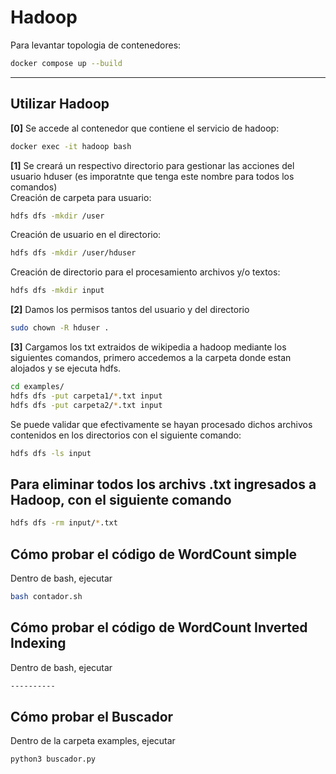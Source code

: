 # Hadoop
Para levantar topologia de contenedores:
```sh
docker compose up --build
```

---
## **Utilizar Hadoop**

**[0]** Se accede al contenedor que contiene el servicio de hadoop:
```sh
docker exec -it hadoop bash
```
**[1]** Se creará un respectivo directorio para gestionar las acciones del usuario hduser (es imporatnte que tenga este nombre para todos los comandos)\
Creación de carpeta para usuario:
```sh
hdfs dfs -mkdir /user
```
Creación de usuario en el directorio:
```sh
hdfs dfs -mkdir /user/hduser
```
Creación de directorio para el procesamiento archivos y/o textos:
```sh
hdfs dfs -mkdir input
```
**[2]** Damos los permisos tantos del usuario y del directorio
```sh
sudo chown -R hduser .
```
**[3]** Cargamos los txt extraidos de wikipedia a hadoop mediante los siguientes comandos, primero accedemos a la carpeta donde estan alojados y se ejecuta hdfs.
```sh
cd examples/
hdfs dfs -put carpeta1/*.txt input
hdfs dfs -put carpeta2/*.txt input
```
Se puede validar que efectivamente se hayan procesado dichos archivos contenidos en los directorios con el siguiente comando:
```sh
hdfs dfs -ls input

```
## Para eliminar todos los archivs .txt ingresados a Hadoop, con el siguiente comando
```sh
hdfs dfs -rm input/*.txt
```
## Cómo probar el código de WordCount simple
Dentro de bash, ejecutar
```sh
bash contador.sh
```
## Cómo probar el código de WordCount Inverted Indexing
Dentro de bash, ejecutar
```sh
----------
```
## Cómo probar el Buscador
Dentro de la carpeta examples, ejecutar
```sh
python3 buscador.py
